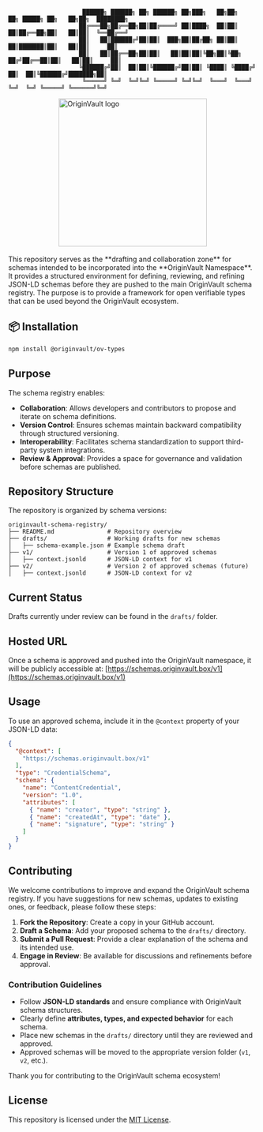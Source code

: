                          ██████╗ ██████╗ ██╗ ██████╗ ██╗███╗   ██╗██╗   ██╗ █████╗ ██╗   ██╗██╗  ████████╗ 
                        ██╔═══██╗██╔══██╗██║██╔════╝ ██║████╗  ██║██║   ██║██╔══██╗██║   ██║██║  ╚══██╔══╝ 
                        ██║   ██║██████╔╝██║██║  ███╗██║██╔██╗ ██║██║   ██║███████║██║   ██║██║     ██║  
                        ██║   ██║██╔══██╗██║██║   ██║██║██║╚██╗██║╚██╗ ██╔╝██╔══██║██║   ██║██║     ██║ 
                        ╚██████╔╝██║  ██║██║╚██████╔╝██║██║ ╚████║ ╚████╔╝ ██║  ██║╚██████╔╝███████╗██║
                         ╚═════╝ ╚═╝  ╚═╝╚═╝ ╚═════╝ ╚═╝╚═╝  ╚═══╝  ╚═══╝  ╚═╝  ╚═╝ ╚═════╝ ╚══════╝╚═╝   

<div style="width: 100%; display: flex; justify-content: center; align-items: center;">
      <img src="https://gray-objective-tiglon-784.mypinata.cloud/ipfs/Qma7EjPPPfomzEKkYcJa2ctEFPUhHaMwiojTR1wTQPg2x8" alt="OriginVault logo" width="300" height="300">
</div>
<br />
This repository serves as the **drafting and collaboration zone** for schemas intended to be incorporated into the **OriginVault Namespace**. It provides a structured environment for defining, reviewing, and refining JSON-LD schemas before they are pushed to the main OriginVault schema registry. The purpose is to provide a framework for open verifiable types that can be used beyond the OriginVault ecosystem.

## 📦 Installation

```bash
npm install @originvault/ov-types
```


## Purpose
The schema registry enables:
- **Collaboration**: Allows developers and contributors to propose and iterate on schema definitions.
- **Version Control**: Ensures schemas maintain backward compatibility through structured versioning.
- **Interoperability**: Facilitates schema standardization to support third-party system integrations.
- **Review & Approval**: Provides a space for governance and validation before schemas are published.

## Repository Structure
The repository is organized by schema versions:
```
originvault-schema-registry/
├── README.md               # Repository overview
├── drafts/                 # Working drafts for new schemas
│   ├── schema-example.json # Example schema draft
├── v1/                     # Version 1 of approved schemas
│   ├── context.jsonld      # JSON-LD context for v1
├── v2/                     # Version 2 of approved schemas (future)
│   ├── context.jsonld      # JSON-LD context for v2
```

## Current Status
Drafts currently under review can be found in the `drafts/` folder.

## Hosted URL
Once a schema is approved and pushed into the OriginVault namespace, it will be publicly accessible at:
[https://schemas.originvault.box/v1](https://schemas.originvault.box/v1)

## Usage
To use an approved schema, include it in the `@context` property of your JSON-LD data:

```json
{
  "@context": [
    "https://schemas.originvault.box/v1"
  ],
  "type": "CredentialSchema",
  "schema": {
    "name": "ContentCredential",
    "version": "1.0",
    "attributes": [
      { "name": "creator", "type": "string" },
      { "name": "createdAt", "type": "date" },
      { "name": "signature", "type": "string" }
    ]
  }
}
```

## Contributing
We welcome contributions to improve and expand the OriginVault schema registry. If you have suggestions for new schemas, updates to existing ones, or feedback, please follow these steps:

1. **Fork the Repository**: Create a copy in your GitHub account.
2. **Draft a Schema**: Add your proposed schema to the `drafts/` directory.
3. **Submit a Pull Request**: Provide a clear explanation of the schema and its intended use.
4. **Engage in Review**: Be available for discussions and refinements before approval.

### Contribution Guidelines
- Follow **JSON-LD standards** and ensure compliance with OriginVault schema structures.
- Clearly define **attributes, types, and expected behavior** for each schema.
- Place new schemas in the `drafts/` directory until they are reviewed and approved.
- Approved schemas will be moved to the appropriate version folder (`v1`, `v2`, etc.).

Thank you for contributing to the OriginVault schema ecosystem!

## License
This repository is licensed under the [MIT License](LICENSE).
